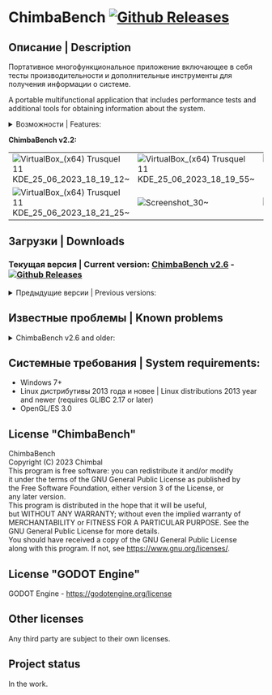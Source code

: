 # ChimbaBench [![Github Releases](https://img.shields.io/github/downloads/Shedou/ChimbaBench/total.svg)](https://github.com/Shedou/ChimbaBench/releases)

## Описание | Description
Портативное многофункциональное приложение включающее в себя тесты производительности и дополнительные инструменты для получения информации о системе.

A portable multifunctional application that includes performance tests and additional tools for obtaining information about the system.

<details>
  <summary>Возможности | Features:</summary>

- **System Info:** Набор команд и дополнительных приложений для получения разнообразной информации.
- **Font Test:** Здесь можно протестировать шрифты.
- **Simple Box:** Простой тест производительности.
- **GPU Heavy:** Более сложный тест производительности для видеокарт.

English translation:

- **System Info:** A set of commands and additional applications for obtaining a variety of information.
- **Font Test:** Fonts can be tested here.
- **Simple Box:** Simple performance test.
- **GPU Heavy:** More difficult benchmark for graphics cards.

</details>

**ChimbaBench v2.2:**

||||
|---|---|---|
| ![VirtualBox_(x64) Trusquel 11 KDE_25_06_2023_18_19_12~](https://github.com/Shedou/ChimbaBench/assets/19572158/a6c642b4-09e5-4c0f-a29f-1939fd00b2b4) | ![VirtualBox_(x64) Trusquel 11 KDE_25_06_2023_18_19_55~](https://github.com/Shedou/ChimbaBench/assets/19572158/129be39d-c389-4760-be05-6d38e7e5aa51) | ![VirtualBox_(x64) Trusquel 11 KDE_25_06_2023_18_19_36~](https://github.com/Shedou/ChimbaBench/assets/19572158/b1262304-f50d-447f-832d-ce8a3f57a0b2) |
| ![VirtualBox_(x64) Trusquel 11 KDE_25_06_2023_18_21_25~](https://github.com/Shedou/ChimbaBench/assets/19572158/7ca5170a-1c06-45fa-b6ae-498e07afd1e6) | ![Screenshot_30~](https://github.com/Shedou/ChimbaBench/assets/19572158/45197176-953e-4824-910f-5a7edd1144ca) | ![Screenshot_31~](https://github.com/Shedou/ChimbaBench/assets/19572158/59512d25-e899-41cb-862d-31bf5004e4ce) |

## Загрузки | Downloads
### Текущая версия | Current version: [ChimbaBench v2.6](https://github.com/Shedou/ChimbaBench/releases/tag/v26) - [![Github Releases](https://img.shields.io/github/downloads/Shedou/ChimbaBench/v26/total.svg)](https://github.com/Shedou/ChimbaBench/releases/tag/v26)

<details>
  <summary>Предыдущие версии | Previous versions:</summary>

- [ChimbaBench v2.4](https://github.com/Shedou/ChimbaBench/releases/tag/v25)
- [ChimbaBench v2.4](https://github.com/Shedou/ChimbaBench/releases/tag/v24)
- [ChimbaBench v2.3](https://github.com/Shedou/ChimbaBench/releases/tag/v23)
- [ChimbaBench v2.2](https://github.com/Shedou/ChimbaBench/releases/tag/v22)
- [ChimbaBench v2.1](https://github.com/Shedou/ChimbaBench/releases/tag/v21)
- [ChimbaBench v2.0](https://github.com/Shedou/ChimbaBench/releases/tag/v20)
- [ChimbaBench v1.3](https://github.com/Shedou/ChimbaBench/releases/tag/v1.3)
- [ChimbaBench v1.2](https://github.com/Shedou/ChimbaBench/releases/tag/v1.2)
- [ChimbaBench v1.1](https://github.com/Shedou/ChimbaBench/releases/tag/v1.1)
- [ChimbaBench v1.0](https://github.com/Shedou/ChimbaBench/releases/tag/v1.0)

</details>

## Известные проблемы | Known problems

<details>
  <summary>ChimbaBench v2.6 and older:</summary>

- Длительность теста увеличивается если FPS ниже 8, результаты могут быть искажены. (неправильно работают стандартные таймеры Godot Engine если FPS ниже 8).
- The duration of the test increases if FPS is below 8, the results may be distorted. (standard Godot Engine timers do not work correctly if FPS is below 8).

</details>

## Системные требования | System requirements:
- Windows 7+
- Linux дистрибутивы 2013 года и новее | Linux distributions 2013 year and newer (requires GLIBC 2.17 or later)
- OpenGL/ES 3.0

## License "ChimbaBench"
ChimbaBench\
Copyright (C) 2023 Chimbal\
This program is free software: you can redistribute it and/or modify\
it under the terms of the GNU General Public License as published by\
the Free Software Foundation, either version 3 of the License, or\
any later version.\
This program is distributed in the hope that it will be useful,\
but WITHOUT ANY WARRANTY; without even the implied warranty of\
MERCHANTABILITY or FITNESS FOR A PARTICULAR PURPOSE.  See the\
GNU General Public License for more details.\
You should have received a copy of the GNU General Public License\
along with this program.  If not, see https://www.gnu.org/licenses/.

## License "GODOT Engine"
GODOT Engine - https://godotengine.org/license

## Other licenses
Any third party are subject to their own licenses.

## Project status
In the work.
